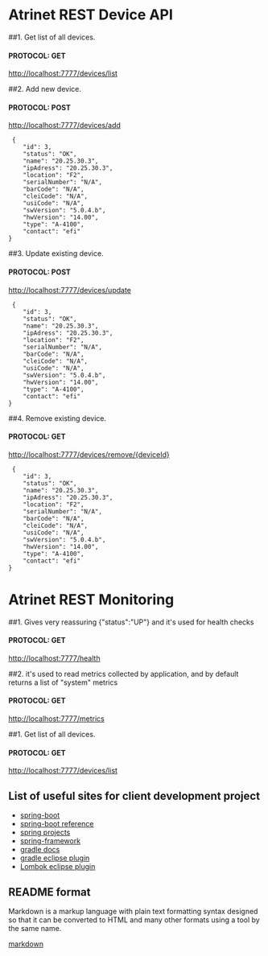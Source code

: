# Atrinet REST Device API

##1. Get list of all devices.
####  PROTOCOL: GET
[http://localhost:7777/devices/list](http://localhost:7777/devices/list)

##2. Add new device.
####  PROTOCOL: POST
[http://localhost:7777/devices/add](http://localhost:7777/devices/add)

```
 {
    "id": 3,
    "status": "OK",
    "name": "20.25.30.3",
    "ipAdress": "20.25.30.3",
    "location": "F2",
    "serialNumber": "N/A",
    "barCode": "N/A",
    "cleiCode": "N/A",
    "usiCode": "N/A",
    "swVersion": "5.0.4.b",
    "hwVersion": "14.00",
    "type": "A-4100",
    "contact": "efi"
}
```

##3. Update existing device.
####  PROTOCOL: POST
[http://localhost:7777/devices/update](http://localhost:7777/devices/update)

```
 {
    "id": 3,
    "status": "OK",
    "name": "20.25.30.3",
    "ipAdress": "20.25.30.3",
    "location": "F2",
    "serialNumber": "N/A",
    "barCode": "N/A",
    "cleiCode": "N/A",
    "usiCode": "N/A",
    "swVersion": "5.0.4.b",
    "hwVersion": "14.00",
    "type": "A-4100",
    "contact": "efi"
}
```

##4. Remove existing device.
####  PROTOCOL: GET
[http://localhost:7777/devices/remove/{deviceId}](http://localhost:7777/devices/remove/{deviceId})

```
 {
    "id": 3,
    "status": "OK",
    "name": "20.25.30.3",
    "ipAdress": "20.25.30.3",
    "location": "F2",
    "serialNumber": "N/A",
    "barCode": "N/A",
    "cleiCode": "N/A",
    "usiCode": "N/A",
    "swVersion": "5.0.4.b",
    "hwVersion": "14.00",
    "type": "A-4100",
    "contact": "efi"
}
```

# Atrinet REST Monitoring

##1. Gives very reassuring {"status":"UP"} and it's used for health checks
####  PROTOCOL: GET
[http://localhost:7777/health](http://localhost:7777/health)

##2. it's used to read metrics collected by application, and by default returns a list of "system" metrics
####  PROTOCOL: GET
[http://localhost:7777/metrics](http://localhost:7777/metrics)


##1. Get list of all devices.
####  PROTOCOL: GET
[http://localhost:7777/devices/list](http://localhost:7777/devices/list)


## List of useful sites for client development project

* [spring-boot](http://projects.spring.io/spring-boot/)
* [spring-boot reference](http://docs.spring.io/spring-boot/docs/current-SNAPSHOT/reference/htmlsingle/)
* [spring projects](http://spring.io/projects)
* [spring-framework](http://projects.spring.io/spring-framework/)
* [gradle docs](https://docs.gradle.org/current/release-notes)
* [gradle eclipse plugin](https://docs.gradle.org/current/userguide/eclipse_plugin.html)
* [Lombok eclipse plugin](https://projectlombok.org/download.html)




## README format

Markdown is a markup language with plain text formatting syntax designed so that it can be converted 
to HTML and many other formats using a tool by the same name.

[markdown](https://github.com/adam-p/markdown-here/wiki/Markdown-Cheatsheet)

